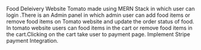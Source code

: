 Food Deleivery Website Tomato made using MERN Stack in which user can login .There is an Admin panel in which admin user can add food items or remove food items on Tomato website and update the order status of food. In tomato website users can food items in the cart or remove food items in the cart.Clicking on the cart take user to payment page. Implement Stripe payment Integration.
